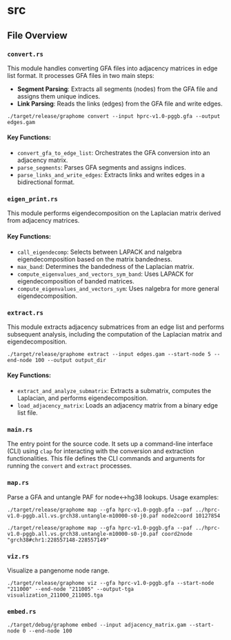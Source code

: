 # src

## File Overview

### `convert.rs`

This module handles converting GFA files into adjacency matrices in edge list format. It processes GFA files in two main steps:

- **Segment Parsing**: Extracts all segments (nodes) from the GFA file and assigns them unique indices.
- **Link Parsing**: Reads the links (edges) from the GFA file and write edges.

```
./target/release/graphome convert --input hprc-v1.0-pggb.gfa --output edges.gam
```

#### Key Functions:
- `convert_gfa_to_edge_list`: Orchestrates the GFA conversion into an adjacency matrix.
- `parse_segments`: Parses GFA segments and assigns indices.
- `parse_links_and_write_edges`: Extracts links and writes edges in a bidirectional format.

### `eigen_print.rs`

This module performs eigendecomposition on the Laplacian matrix derived from adjacency matrices.

#### Key Functions:
- `call_eigendecomp`: Selects between LAPACK and nalgebra eigendecomposition based on the matrix bandedness.
- `max_band`: Determines the bandedness of the Laplacian matrix.
- `compute_eigenvalues_and_vectors_sym_band`: Uses LAPACK for eigendecomposition of banded matrices.
- `compute_eigenvalues_and_vectors_sym`: Uses nalgebra for more general eigendecomposition.

### `extract.rs`

This module extracts adjacency submatrices from an edge list and performs subsequent analysis, including the computation of the Laplacian matrix and eigendecomposition.

```
./target/release/graphome extract --input edges.gam --start-node 5 --end-node 100 --output output_dir
```

#### Key Functions:
- `extract_and_analyze_submatrix`: Extracts a submatrix, computes the Laplacian, and performs eigendecomposition.
- `load_adjacency_matrix`: Loads an adjacency matrix from a binary edge list file.

### `main.rs`

The entry point for the source code. It sets up a command-line interface (CLI) using `clap` for interacting with the conversion and extraction functionalities. This file defines the CLI commands and arguments for running the `convert` and `extract` processes.

### `map.rs`
Parse a GFA and untangle PAF for node↔hg38 lookups.
Usage examples:

  ```
  ./target/release/graphome map --gfa hprc-v1.0-pggb.gfa --paf ../hprc-v1.0-pggb.all.vs.grch38.untangle-m10000-s0-j0.paf node2coord 10127854
```
  
  ```
  ./target/release/graphome map --gfa hprc-v1.0-pggb.gfa --paf ../hprc-v1.0-pggb.all.vs.grch38.untangle-m10000-s0-j0.paf coord2node "grch38#chr1:228557148-228557149"
```

### `viz.rs`
Visualize a pangenome node range.
```
./target/release/graphome viz --gfa hprc-v1.0-pggb.gfa --start-node "211000" --end-node "211005" --output-tga visualization_211000_211005.tga
```

### `embed.rs`
```
./target/debug/graphome embed --input adjacency_matrix.gam --start-node 0 --end-node 100
```
